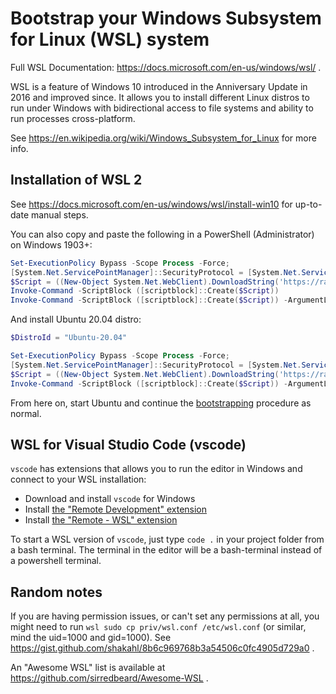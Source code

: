 # Bootstrap your Windows Subsystem for Linux (WSL) system

Full WSL Documentation: https://docs.microsoft.com/en-us/windows/wsl/ .

WSL is a feature of Windows 10 introduced in the Anniversary Update in 2016 and improved since.
It allows you to install different Linux distros to run under Windows
with bidirectional access to file systems and ability to run processes cross-platform.

See https://en.wikipedia.org/wiki/Windows_Subsystem_for_Linux for more info.


## Installation of WSL 2

See https://docs.microsoft.com/en-us/windows/wsl/install-win10 for up-to-date manual steps.

You can also copy and paste the following in a PowerShell (Administrator) on Windows 1903+:

```powershell
Set-ExecutionPolicy Bypass -Scope Process -Force;
[System.Net.ServicePointManager]::SecurityProtocol = [System.Net.ServicePointManager]::SecurityProtocol -bor 3072;
$Script = ((New-Object System.Net.WebClient).DownloadString('https://raw.githubusercontent.com/ysoftwareab/yplatform/bin/windows-install-wsl.ps1'))
Invoke-Command -ScriptBlock ([scriptblock]::Create($Script))
Invoke-Command -ScriptBlock ([scriptblock]::Create($Script)) -ArgumentList
```

And install Ubuntu 20.04 distro:

```powershell
$DistroId = "Ubuntu-20.04"

Set-ExecutionPolicy Bypass -Scope Process -Force;
[System.Net.ServicePointManager]::SecurityProtocol = [System.Net.ServicePointManager]::SecurityProtocol -bor 3072;
$Script = ((New-Object System.Net.WebClient).DownloadString('https://raw.githubusercontent.com/ysoftwareab/yplatform/bin/windows-install-wsl-app.ps1'))
Invoke-Command -ScriptBlock ([scriptblock]::Create($Script)) -ArgumentList $DistroId
```

From here on, start Ubuntu and continue the [bootstrapping](README.md) procedure as normal.


## WSL for Visual Studio Code (vscode)

`vscode` has extensions that allows you to run the editor in Windows and connect to your WSL installation:

* Download and install `vscode` for Windows
* Install [the "Remote Development" extension](https://marketplace.visualstudio.com/items?itemName=ms-vscode-remote.vscode-remote-extensionpack)
* Install [the "Remote - WSL" extension](https://marketplace.visualstudio.com/items?itemName=ms-vscode-remote.remote-wsl)

To start a WSL version of `vscode`, just type `code .` in your project folder from a bash terminal.
The terminal in the editor will be a bash-terminal instead of a powershell terminal.


## Random notes

If you are having permission issues, or can't set any permissions at all, you might need to run
`wsl sudo cp priv/wsl.conf /etc/wsl.conf` (or similar, mind the uid=1000 and gid=1000).
See https://gist.github.com/shakahl/8b6c969768b3a54506c0fc4905d729a0 .

An "Awesome WSL" list is available at https://github.com/sirredbeard/Awesome-WSL .
